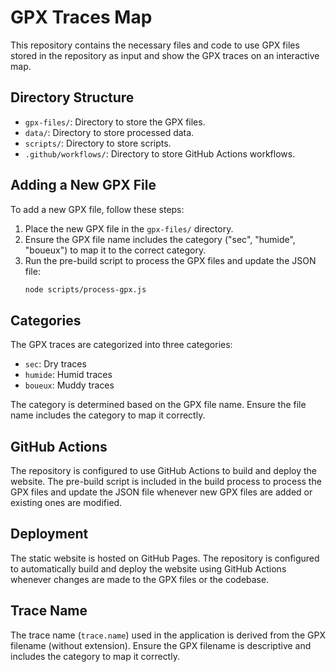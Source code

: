 # GPX Traces Map

This repository contains the necessary files and code to use GPX files stored in the repository as input and show the GPX traces on an interactive map.

## Directory Structure

- `gpx-files/`: Directory to store the GPX files.
- `data/`: Directory to store processed data.
- `scripts/`: Directory to store scripts.
- `.github/workflows/`: Directory to store GitHub Actions workflows.

## Adding a New GPX File

To add a new GPX file, follow these steps:

1. Place the new GPX file in the `gpx-files/` directory.
2. Ensure the GPX file name includes the category ("sec", "humide", "boueux") to map it to the correct category.
3. Run the pre-build script to process the GPX files and update the JSON file:
   ```sh
   node scripts/process-gpx.js
   ```

## Categories

The GPX traces are categorized into three categories:

- `sec`: Dry traces
- `humide`: Humid traces
- `boueux`: Muddy traces

The category is determined based on the GPX file name. Ensure the file name includes the category to map it correctly.

## GitHub Actions

The repository is configured to use GitHub Actions to build and deploy the website. The pre-build script is included in the build process to process the GPX files and update the JSON file whenever new GPX files are added or existing ones are modified.

## Deployment

The static website is hosted on GitHub Pages. The repository is configured to automatically build and deploy the website using GitHub Actions whenever changes are made to the GPX files or the codebase.

## Trace Name

The trace name (`trace.name`) used in the application is derived from the GPX filename (without extension). Ensure the GPX filename is descriptive and includes the category to map it correctly.
